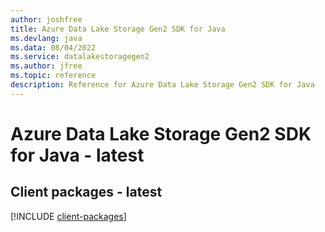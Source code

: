```yaml
---
author: joshfree
title: Azure Data Lake Storage Gen2 SDK for Java
ms.devlang: java
ms.data: 08/04/2022
ms.service: datalakestoragegen2
ms.author: jfree
ms.topic: reference
description: Reference for Azure Data Lake Storage Gen2 SDK for Java
---
```

# Azure Data Lake Storage Gen2 SDK for Java - latest

## Client packages - latest
[!INCLUDE [client-packages](data-lake-storage-gen2-client-index.md)]